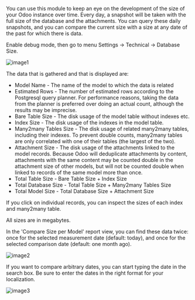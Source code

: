 You can use this module to keep an eye on the development of the size of your
Odoo instance over time. Every day, a snapshot will be taken with the full size
of the database and the attachments. You can query these daily snapshots, and
you can compare the current size with a size at any date of the past for which
there is data.

Enable debug mode, then go to menu Settings -> Technical -> Database Size.

![image1](https://raw.githubusercontent.com/OCA/server-tools/18.0/database_size/static/images/model_size.png)

The data that is gathered and that is displayed are:

* Model Name - The name of the model to which the data is related
* Estimated Rows - The number of estimated rows according to the Postgresql query planner. For performance reasons, taking the data from the planner is preferred over doing an actual count, although the results may be imprecise.
* Bare Table Size - The disk usage of the model table without indexes etc.
* Index Size - The disk usage of the indexes in the model table.
* Many2many Tables Size - The disk usage of related many2many tables, including their indexes. To prevent double counts, many2many tables are only correlated with one of their tables (the largest of the two).
* Attachment Size - The disk usage of the attachments linked to the model records. Because Odoo will deduplicate attachments by content, attachments with the same content may be counted double in the attachment size of other models, but will not be counted double when linked to records of the same model more than once.
* Total Table Size - Bare Table Size + Index Size
* Total Database Size - Total Table Size + Many2many Tables Size
* Total Model Size - Total Database Size + Attachment Size

If you click on individual records, you can inspect the sizes of each index and many2many table.

All sizes are in megabytes.

In the 'Compare Size per Model' report view, you can find these data twice: once for the selected measurement date (default: today), and once for the selected comparison date (default: one month ago).

![image2](https://raw.githubusercontent.com/OCA/server-tools/18.0/database_size/static/images/compare_model_size.png)

If you want to compare arbitrary dates, you can start typing the date in the search box. Be sure to enter the dates in the right format for your localization.

![image3](https://raw.githubusercontent.com/OCA/server-tools/18.0/database_size/static/images/select_date.png)
